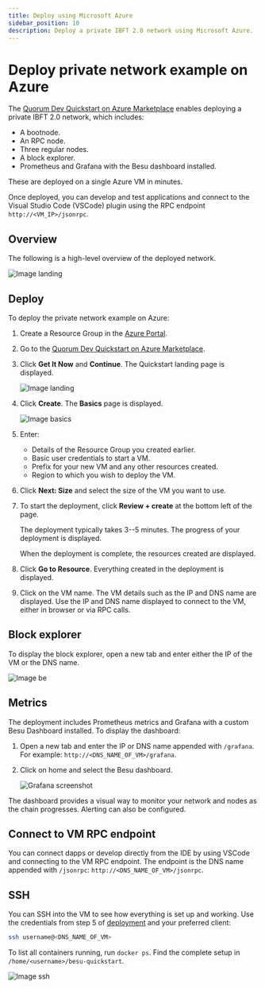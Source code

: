 ```yaml
---
title: Deploy using Microsoft Azure
sidebar_position: 10
description: Deploy a private IBFT 2.0 network using Microsoft Azure.
---
```


# Deploy private network example on Azure

The [Quorum Dev Quickstart on Azure Marketplace] enables deploying a private IBFT 2.0 network, which includes:

- A bootnode.
- An RPC node.
- Three regular nodes.
- A block explorer.
- Prometheus and Grafana with the Besu dashboard installed.

These are deployed on a single Azure VM in minutes.

Once deployed, you can develop and test applications and connect to the Visual Studio Code (VSCode) plugin using the RPC endpoint `http://<VM_IP>/jsonrpc`.

## Overview

The following is a high-level overview of the deployed network.

![Image landing](../../assets/images/sampleNetworks-poa.png)

## Deploy

To deploy the private network example on Azure:

1. Create a Resource Group in the [Azure Portal](https://portal.azure.com).

1. Go to the [Quorum Dev Quickstart on Azure Marketplace].

1. Click **Get It Now** and **Continue**. The Quickstart landing page is displayed.

   ![Image landing](../../assets/images/mp_0_landing.png)

1. Click **Create**. The **Basics** page is displayed.

   ![Image basics](../../assets/images/mp_1_basics.png)

1. Enter:

   - Details of the Resource Group you created earlier.
   - Basic user credentials to start a VM.
   - Prefix for your new VM and any other resources created.
   - Region to which you wish to deploy the VM.

1. Click **Next: Size** and select the size of the VM you want to use.

1. To start the deployment, click **Review + create** at the bottom left of the page.

   The deployment typically takes 3--5 minutes. The progress of your deployment is displayed.

   When the deployment is complete, the resources created are displayed.

1. Click **Go to Resource**. Everything created in the deployment is displayed.

1. Click on the VM name. The VM details such as the IP and DNS name are displayed. Use the IP and DNS name displayed to connect to the VM, either in browser or via RPC calls.

## Block explorer

To display the block explorer, open a new tab and enter either the IP of the VM or the DNS name.

![Image be](../../assets/images/mp_8_block_explorer.png)

## Metrics

The deployment includes Prometheus metrics and Grafana with a custom Besu Dashboard installed. To display the dashboard:

1. Open a new tab and enter the IP or DNS name appended with `/grafana`. For example: `http://<DNS_NAME_OF_VM>/grafana`.

1. Click on home and select the Besu dashboard.

   ![Grafana screenshot](../../assets/images/mp_9_grafana.png)

The dashboard provides a visual way to monitor your network and nodes as the chain progresses. Alerting can also be configured.

## Connect to VM RPC endpoint

You can connect dapps or develop directly from the IDE by using VSCode and connecting to the VM RPC endpoint. The endpoint is the DNS name appended with `/jsonrpc`: `http://<DNS_NAME_OF_VM>/jsonrpc`.

## SSH

You can SSH into the VM to see how everything is set up and working. Use the credentials from step 5 of [deployment](#deploy) and your preferred client:

```bash
ssh username@<DNS_NAME_OF_VM>
```

To list all containers running, run `docker ps`. Find the complete setup in `/home/<username>/besu-quickstart`.

![Image ssh](../../assets/images/mp_10_ssh.png)

[Quorum Dev Quickstart on Azure Marketplace]: https://azuremarketplace.microsoft.com/en-us/marketplace/apps/consensys.quorum-dev-quickstart
